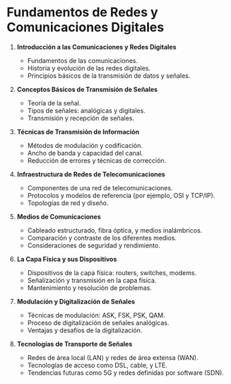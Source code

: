 # Fundamentos de Redes y Comunicaciones Digitales

1. **Introducción a las Comunicaciones y Redes Digitales**
   - Fundamentos de las comunicaciones.
   - Historia y evolución de las redes digitales.
   - Principios básicos de la transmisión de datos y señales.

2. **Conceptos Básicos de Transmisión de Señales**
   - Teoría de la señal.
   - Tipos de señales: analógicas y digitales.
   - Transmisión y recepción de señales.

3. **Técnicas de Transmisión de Información**
   - Métodos de modulación y codificación.
   - Ancho de banda y capacidad del canal.
   - Reducción de errores y técnicas de corrección.

4. **Infraestructura de Redes de Telecomunicaciones**
   - Componentes de una red de telecomunicaciones.
   - Protocolos y modelos de referencia (por ejemplo, OSI y TCP/IP).
   - Topologías de red y diseño.

5. **Medios de Comunicaciones**
   - Cableado estructurado, fibra óptica, y medios inalámbricos.
   - Comparación y contraste de los diferentes medios.
   - Consideraciones de seguridad y rendimiento.

6. **La Capa Física y sus Dispositivos**
   - Dispositivos de la capa física: routers, switches, modems.
   - Señalización y transmisión en la capa física.
   - Mantenimiento y resolución de problemas.

7. **Modulación y Digitalización de Señales**
   - Técnicas de modulación: ASK, FSK, PSK, QAM.
   - Proceso de digitalización de señales analógicas.
   - Ventajas y desafíos de la digitalización.

8. **Tecnologías de Transporte de Señales**
   - Redes de área local (LAN) y redes de área extensa (WAN).
   - Tecnologías de acceso como DSL, cable, y LTE.
   - Tendencias futuras como 5G y redes definidas por software (SDN).


